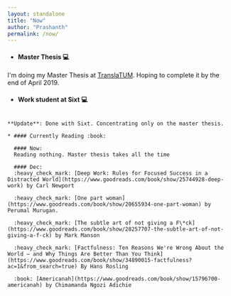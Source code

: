 ```yaml
---
layout: standalone 
title: "Now"
author: "Prashanth"
permalink: /now/
---
```




* ####  Master Thesis :computer:  

I'm doing my Master Thesis at [TranslaTUM](https://www.translatum.tum.de). Hoping to complete it by the end of April 2019. 

* #### Work student at Sixt :computer:  

~~~I'm working as a data scientist at Sixt GmBh, Munich. Working on machine learning using python.~~~

**Update**: Done with Sixt. Concentrating only on the master thesis.

* #### Currently Reading :book:

  #### Now:
  Reading nothing. Master thesis takes all the time

  #### Dec:
  :heavy_check_mark: [Deep Work: Rules for Focused Success in a Distracted World](https://www.goodreads.com/book/show/25744928-deep-work) by Carl Newport

  :heavy_check_mark: [One part woman](https://www.goodreads.com/book/show/20655934-one-part-woman) by Perumal Murugan.

  :heavy_check_mark: [The subtle art of not giving a F\*ck](https://www.goodreads.com/book/show/28257707-the-subtle-art-of-not-giving-a-f-ck) by Mark Manson

  :heavy_check_mark: [Factfulness: Ten Reasons We're Wrong About the World – and Why Things Are Better Than You Think](https://www.goodreads.com/book/show/34890015-factfulness?ac=1&from_search=true) By Hans Rosling

  :book: [Americanah](https://www.goodreads.com/book/show/15796700-americanah) by Chimamanda Ngozi Adichie
